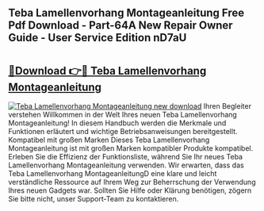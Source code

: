 ## Teba Lamellenvorhang Montageanleitung Free Pdf Download - Part-64A New Repair Owner Guide - User Service Edition nD7aU

# <h2><a href="http://df859w.blite.top/?on=Teba+Lamellenvorhang+Montageanleitung">🔗Download 👉🔴 Teba Lamellenvorhang Montageanleitung</a></h2>

[![Teba Lamellenvorhang Montageanleitung new download](https://i.imgur.com/lujVjoI.png)](http://df859w.blite.top/?on=Teba+Lamellenvorhang+Montageanleitung)
Ihren Begleiter verstehen Willkommen in der Welt Ihres neuen Teba Lamellenvorhang Montageanleitung! In diesem Handbuch werden die Merkmale und Funktionen erläutert und wichtige Betriebsanweisungen bereitgestellt. Kompatibel mit großen Marken Dieses Teba Lamellenvorhang Montageanleitung ist mit großen Marken kompatibler Produkte kompatibel. Erleben Sie die Effizienz der Funktionsliste, während Sie Ihr neues Teba Lamellenvorhang Montageanleitung verwenden. Wir erwarten, dass das Teba Lamellenvorhang MontageanleitungD eine klare und leicht verständliche Ressource auf Ihrem Weg zur Beherrschung der Verwendung Ihres neuen Gadgets war. Sollten Sie Hilfe oder Klärung benötigen, zögern Sie bitte nicht, unser Support-Team zu kontaktieren.

